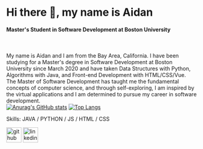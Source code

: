 # Hi there 👋, my name is Aidan
#### Master's Student in Software Development at Boston University
\
\
My name is Aidan and I am from the Bay Area, California. I have been studying for a Master's degree in Software Development at Boston University since March 2020 and have taken Data Structures with Python, Algorithms with Java, and Front-end Development with HTML/CSS/Vue. The Master of Software Development has taught me the fundamental concepts of computer science, and through self-exploring, I am inspired by the virtual applications and I am determined to pursue my career in software development.\
[![Anurag's GitHub stats](https://github-readme-stats.vercel.app/api?username=aidanschang&theme=radical)](https://github.com/anuraghazra/github-readme-stats)
[![Top Langs](https://github-readme-stats.vercel.app/api/top-langs/?username=anuraghazra&layout=compact&theme=radical)](https://github.com/anuraghazra/github-readme-stats)

Skills: JAVA / PYTHON / JS / HTML / CSS 

[<img src='https://cdn.jsdelivr.net/npm/simple-icons@3.0.1/icons/github.svg' alt='github' height='40'>](https://github.com/aidanschang)  [<img src='https://cdn.jsdelivr.net/npm/simple-icons@3.0.1/icons/linkedin.svg' alt='linkedin' height='40'>](https://www.linkedin.com/in/aidan-chang-b5197860/)  





